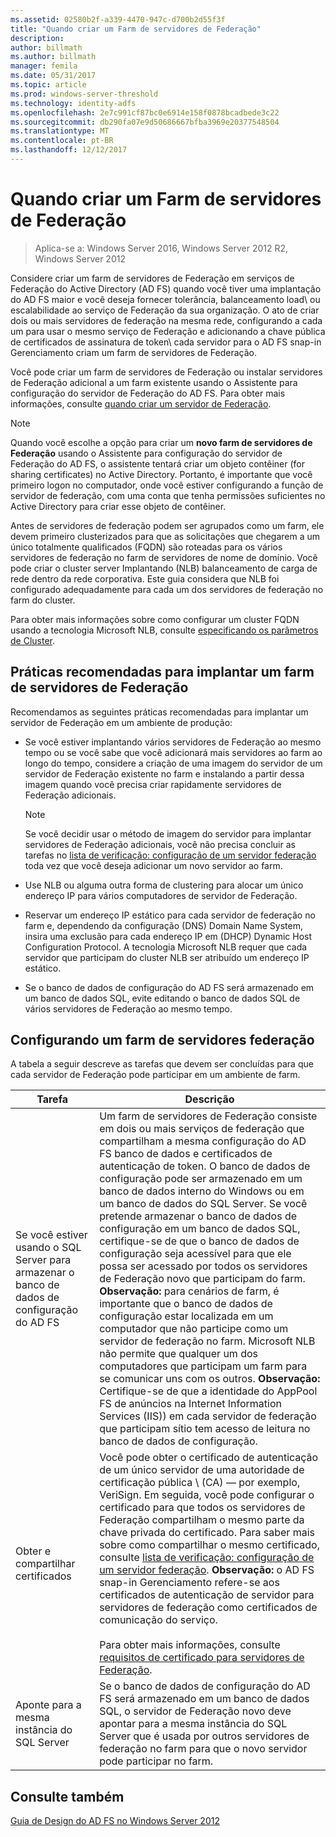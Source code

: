 ```yaml
---
ms.assetid: 02580b2f-a339-4470-947c-d700b2d55f3f
title: "Quando criar um Farm de servidores de Federação"
description: 
author: billmath
ms.author: billmath
manager: femila
ms.date: 05/31/2017
ms.topic: article
ms.prod: windows-server-threshold
ms.technology: identity-adfs
ms.openlocfilehash: 2e7c991cf87bc0e6914e158f0878bcadbede3c22
ms.sourcegitcommit: db290fa07e9d50686667bfba3969e20377548504
ms.translationtype: MT
ms.contentlocale: pt-BR
ms.lasthandoff: 12/12/2017
---
```

# <a name="when-to-create-a-federation-server-farm"></a>Quando criar um Farm de servidores de Federação

>Aplica-se a: Windows Server 2016, Windows Server 2012 R2, Windows Server 2012

Considere criar um farm de servidores de Federação em serviços de Federação do Active Directory \(AD FS\) quando você tiver uma implantação do AD FS maior e você deseja fornecer tolerância, balanceamento load\ ou escalabilidade ao serviço de Federação da sua organização. O ato de criar dois ou mais servidores de federação na mesma rede, configurando a cada um para usar o mesmo serviço de Federação e adicionando a chave pública de certificados de assinatura de token\ cada servidor para o AD FS snap\-in Gerenciamento criam um farm de servidores de Federação.  
  
Você pode criar um farm de servidores de Federação ou instalar servidores de Federação adicional a um farm existente usando o Assistente para configuração do servidor de Federação do AD FS. Para obter mais informações, consulte [quando criar um servidor de Federação](When-to-Create-a-Federation-Server.md).  
  
> [!NOTE]  
> Quando você escolhe a opção para criar um **novo farm de servidores de Federação** usando o Assistente para configuração do servidor de Federação do AD FS, o assistente tentará criar um objeto contêiner \(for sharing certificates\) no Active Directory. Portanto, é importante que você primeiro logon no computador, onde você estiver configurando a função de servidor de federação, com uma conta que tenha permissões suficientes no Active Directory para criar esse objeto de contêiner.  
  
Antes de servidores de federação podem ser agrupados como um farm, ele devem primeiro clusterizados para que as solicitações que chegarem a um único totalmente qualificados \(FQDN\) são roteadas para os vários servidores de federação no farm de servidores de nome de domínio. Você pode criar o cluster server Implantando \(NLB\) balanceamento de carga de rede dentro da rede corporativa. Este guia considera que NLB foi configurado adequadamente para cada um dos servidores de federação no farm do cluster.  
  
Para obter mais informações sobre como configurar um cluster FQDN usando a tecnologia Microsoft NLB, consulte [especificando os parâmetros de Cluster](https://go.microsoft.com/fwlink/?LinkID=74651).  
  
## <a name="best-practices-for-deploying-a-federation-server-farm"></a>Práticas recomendadas para implantar um farm de servidores de Federação  
Recomendamos as seguintes práticas recomendadas para implantar um servidor de Federação em um ambiente de produção:  
  
-   Se você estiver implantando vários servidores de Federação ao mesmo tempo ou se você sabe que você adicionará mais servidores ao farm ao longo do tempo, considere a criação de uma imagem do servidor de um servidor de Federação existente no farm e instalando a partir dessa imagem quando você precisa criar rapidamente servidores de Federação adicionais.  
  
    > [!NOTE]  
    > Se você decidir usar o método de imagem do servidor para implantar servidores de Federação adicionais, você não precisa concluir as tarefas no [lista de verificação: configuração de um servidor federação](../../ad-fs/deployment/Checklist--Setting-Up-a-Federation-Server.md) toda vez que você deseja adicionar um novo servidor ao farm.  
  
-   Use NLB ou alguma outra forma de clustering para alocar um único endereço IP para vários computadores de servidor de Federação.  
  
-   Reservar um endereço IP estático para cada servidor de federação no farm e, dependendo da configuração \(DNS\) Domain Name System, insira uma exclusão para cada endereço IP em \(DHCP\) Dynamic Host Configuration Protocol. A tecnologia Microsoft NLB requer que cada servidor que participam do cluster NLB ser atribuído um endereço IP estático.  
  
-   Se o banco de dados de configuração do AD FS será armazenado em um banco de dados SQL, evite editando o banco de dados SQL de vários servidores de Federação ao mesmo tempo.  
  
## <a name="configuring-federation-servers-for-a-farm"></a>Configurando um farm de servidores federação  
A tabela a seguir descreve as tarefas que devem ser concluídas para que cada servidor de Federação pode participar em um ambiente de farm.  
  
|Tarefa|Descrição|  
|--------|---------------|  
|Se você estiver usando o SQL Server para armazenar o banco de dados de configuração do AD FS|Um farm de servidores de Federação consiste em dois ou mais serviços de federação que compartilham a mesma configuração do AD FS banco de dados e certificados de autenticação de token\. O banco de dados de configuração pode ser armazenado em um banco de dados interno do Windows ou em um banco de dados do SQL Server. Se você pretende armazenar o banco de dados de configuração em um banco de dados SQL, certifique-se de que o banco de dados de configuração seja acessível para que ele possa ser acessado por todos os servidores de Federação novo que participam do farm. **Observação:** para cenários de farm, é importante que o banco de dados de configuração estar localizada em um computador que não participe como um servidor de federação no farm. Microsoft NLB não permite que qualquer um dos computadores que participam um farm para se comunicar uns com os outros. **Observação:** Certifique-se de que a identidade do AppPool FS de anúncios na Internet Information Services \(IIS\)\) em cada servidor de federação que participam sítio tem acesso de leitura no banco de dados de configuração.|  
|Obter e compartilhar certificados|Você pode obter o certificado de autenticação de um único servidor de uma autoridade de certificação pública \ (CA\) — por exemplo, VeriSign. Em seguida, você pode configurar o certificado para que todos os servidores de Federação compartilham o mesmo parte da chave privada do certificado. Para saber mais sobre como compartilhar o mesmo certificado, consulte [lista de verificação: configuração de um servidor federação](../../ad-fs/deployment/Checklist--Setting-Up-a-Federation-Server.md). **Observação:** o AD FS snap\-in Gerenciamento refere-se aos certificados de autenticação de servidor para servidores de federação como certificados de comunicação do serviço.<br /><br />Para obter mais informações, consulte [requisitos de certificado para servidores de Federação](Certificate-Requirements-for-Federation-Servers.md).|  
|Aponte para a mesma instância do SQL Server|Se o banco de dados de configuração do AD FS será armazenado em um banco de dados SQL, o servidor de Federação novo deve apontar para a mesma instância do SQL Server que é usada por outros servidores de federação no farm para que o novo servidor pode participar no farm.|  
  
## <a name="see-also"></a>Consulte também
[Guia de Design do AD FS no Windows Server 2012](AD-FS-Design-Guide-in-Windows-Server-2012.md)
